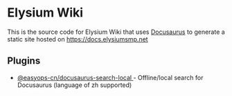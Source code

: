 # Elysium Wiki

This is the source code for Elysium Wiki that uses [Docusaurus](https://docusaurus.io/) to generate a static site hosted on https://docs.elysiumsmp.net

## Plugins

- [@easyops-cn/docusaurus-search-local ](https://github.com/easyops-cn/docusaurus-search-local) - Offline/local search for Docusaurus (language of zh supported)
